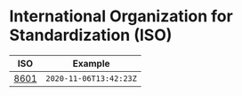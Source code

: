 # International Organization for Standardization (ISO)

| ISO                                            | Example                |
| ---------------------------------------------- | ---------------------- |
| [8601](https://en.wikipedia.org/wiki/ISO_8601) | `2020-11-06T13:42:23Z` |
